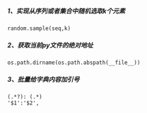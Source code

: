 ##### 1、实现从序列或者集合中随机选取k个元素
```
random.sample(seq,k)
```

##### 2、获取当前py文件的绝对地址
```
os.path.dirname(os.path.abspath(__file__))
```

##### 3、批量给字典内容加引号
```
(.*?): (.*)
'$1':'$2',
```